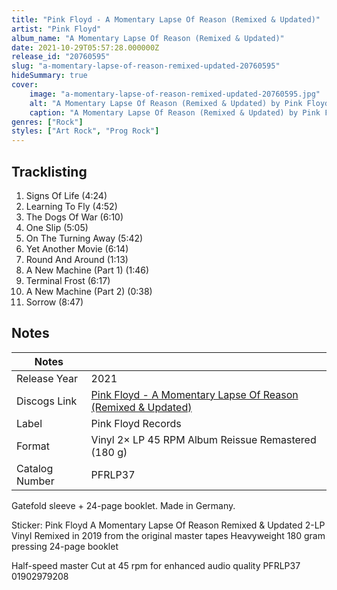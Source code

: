 ```yaml
---
title: "Pink Floyd - A Momentary Lapse Of Reason (Remixed & Updated)"
artist: "Pink Floyd"
album_name: "A Momentary Lapse Of Reason (Remixed & Updated)"
date: 2021-10-29T05:57:28.000000Z
release_id: "20760595"
slug: "a-momentary-lapse-of-reason-remixed-updated-20760595"
hideSummary: true
cover:
    image: "a-momentary-lapse-of-reason-remixed-updated-20760595.jpg"
    alt: "A Momentary Lapse Of Reason (Remixed & Updated) by Pink Floyd"
    caption: "A Momentary Lapse Of Reason (Remixed & Updated) by Pink Floyd"
genres: ["Rock"]
styles: ["Art Rock", "Prog Rock"]
---
```


## Tracklisting
1. Signs Of Life (4:24)
2. Learning To Fly (4:52)
3. The Dogs Of War (6:10)
4. One Slip (5:05)
5. On The Turning Away (5:42)
6. Yet Another Movie (6:14)
7. Round And Around (1:13)
8. A New Machine (Part 1) (1:46)
9. Terminal Frost (6:17)
10. A New Machine (Part 2) (0:38)
11. Sorrow (8:47)




## Notes
| Notes          |             |
| ---------------| ----------- |
| Release Year   | 2021 |
| Discogs Link   | [Pink Floyd - A Momentary Lapse Of Reason (Remixed & Updated)](https://www.discogs.com/release/20760595-Pink-Floyd-A-Momentary-Lapse-Of-Reason-Remixed-Updated) |
| Label          | Pink Floyd Records |
| Format         | Vinyl 2× LP 45 RPM Album Reissue Remastered (180 g) |
| Catalog Number | PFRLP37 |

Gatefold sleeve + 24-page booklet.
Made in Germany.

Sticker:
Pink Floyd
A Momentary Lapse Of Reason
Remixed & Updated
2-LP Vinyl
Remixed in 2019 from the original master tapes
Heavyweight 180 gram pressing
24-page booklet

Half-speed master
Cut at 45 rpm
for enhanced audio quality
PFRLP37 01902979208
